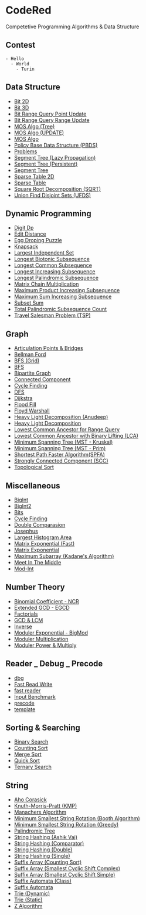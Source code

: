 # CodeRed
Competetive Programming Algorithms & Data Structure

## Contest
    - Hello
      - World
        - Turin

## Data Structure
- [Bit 2D](https://github.com/mdturin/CodeRed/blob/master/Data%20Structure/Bit%202D.cpp)
- [Bit 3D](https://github.com/mdturin/CodeRed/blob/master/Data%20Structure/Bit%203D.cpp)
- [Bit Range Query Point Update](https://github.com/mdturin/CodeRed/blob/master/Data%20Structure/Bit%20Range%20Query%20Point%20Update.cpp)
- [Bit Range Query Range Update](https://github.com/mdturin/CodeRed/blob/master/Data%20Structure/Bit%20Range%20Query%20Range%20Update.cpp)
- [MOS Algo (Tree)](https://github.com/mdturin/CodeRed/blob/master/Data%20Structure/MOS%20Algo%20(Tree).cpp)
- [MOS Algo (UPDATE)](https://github.com/mdturin/CodeRed/blob/master/Data%20Structure/MOS%20Algo%20(UPDATE).cpp)
- [MOS Algo](https://github.com/mdturin/CodeRed/blob/master/Data%20Structure/MOS%20Algo.cpp)
- [Policy Base Data Structure (PBDS)](https://github.com/mdturin/CodeRed/blob/master/Data%20Structure/Policy%20Base%20Data%20Structure%20(PBDS).cpp)
- [Problems](https://github.com/mdturin/CodeRed/blob/master/Data%20Structure/Problems.txt)
- [Segment Tree (Lazy Propagation)](https://github.com/mdturin/CodeRed/blob/master/Data%20Structure/Segment%20Tree%20(Lazy%20Propagation).cpp)
- [Segment Tree (Persistent)](https://github.com/mdturin/CodeRed/blob/master/Data%20Structure/Segment%20Tree%20(Persistent).cpp)
- [Segment Tree](https://github.com/mdturin/CodeRed/blob/master/Data%20Structure/Segment%20Tree.cpp)
- [Sparse Table 2D](https://github.com/mdturin/CodeRed/blob/master/Data%20Structure/Sparse%20Table%202D.cpp)
- [Sparse Table](https://github.com/mdturin/CodeRed/blob/master/Data%20Structure/Sparse%20Table.cpp)
- [Square Root Decomposition (SQRT)](https://github.com/mdturin/CodeRed/blob/master/Data%20Structure/Square%20Root%20Decomposition%20(SQRT).cpp)
- [Union Find Disjoint Sets (UFDS)](https://github.com/mdturin/CodeRed/blob/master/Data%20Structure/Union%20Find%20Disjoint%20Sets%20(UFDS).cpp)

## Dynamic Programming
- [Digit Dp](https://github.com/mdturin/CodeRed/blob/master/Dynamic%20Programming/Digit%20Dp.cpp)
- [Edit Distance](https://github.com/mdturin/CodeRed/blob/master/Dynamic%20Programming/Edit%20Distance.cpp)
- [Egg Droping Puzzle](https://github.com/mdturin/CodeRed/blob/master/Dynamic%20Programming/Egg%20Droping%20Puzzle.cpp)
- [Knapsack](https://github.com/mdturin/CodeRed/blob/master/Dynamic%20Programming/Knapsack.cpp)
- [Largest Independent Set](https://github.com/mdturin/CodeRed/blob/master/Dynamic%20Programming/Largest%20Independent%20Set.cpp)
- [Longest Biotonic Subsequence](https://github.com/mdturin/CodeRed/blob/master/Dynamic%20Programming/Longest%20Biotonic%20Subsequence.cpp)
- [Longest Common Subsequence](https://github.com/mdturin/CodeRed/blob/master/Dynamic%20Programming/Longest%20Common%20Subsequence.cpp)
- [Longest Increasing Subsequence](https://github.com/mdturin/CodeRed/blob/master/Dynamic%20Programming/Longest%20Increasing%20Subsequence.cpp)
- [Longest Palindromic Subsequence](https://github.com/mdturin/CodeRed/blob/master/Dynamic%20Programming/Longest%20Palindromic%20Subsequence.cpp)
- [Matrix Chain Multiplication](https://github.com/mdturin/CodeRed/blob/master/Dynamic%20Programming/Matrix%20Chain%20Multiplication.cpp)
- [Maximum Product Increasing Subsequence](https://github.com/mdturin/CodeRed/blob/master/Dynamic%20Programming/Maximum%20Product%20Increasing%20Subsequence.cpp)
- [Maximum Sum Increasing Subsequence](https://github.com/mdturin/CodeRed/blob/master/Dynamic%20Programming/Maximum%20Sum%20Increasing%20Subsequence.cpp)
- [Subset Sum](https://github.com/mdturin/CodeRed/blob/master/Dynamic%20Programming/Subset%20Sum.cpp)
- [Total Palindromic Subsequence Count](https://github.com/mdturin/CodeRed/blob/master/Dynamic%20Programming/Total%20Palindromic%20Subsequence%20Count.cpp)
- [Travel Salesman Problem (TSP)](https://github.com/mdturin/CodeRed/blob/master/Dynamic%20Programming/Travel%20Salesman%20Problem%20(TSP).cpp)

## Graph
- [Articulation Points & Bridges](https://github.com/mdturin/CodeRed/blob/master/Graph/Articulation%20Points%20&%20Bridges.cpp)
- [Bellman Ford](https://github.com/mdturin/CodeRed/blob/master/Graph/Bellman%20Ford.cpp)
- [BFS (Grid)](https://github.com/mdturin/CodeRed/blob/master/Graph/BFS%20(Grid).cpp)
- [BFS](https://github.com/mdturin/CodeRed/blob/master/Graph/BFS.cpp)
- [Bipartite Graph](https://github.com/mdturin/CodeRed/blob/master/Graph/Bipartite%20Graph.cpp)
- [Connected Component](https://github.com/mdturin/CodeRed/blob/master/Graph/Connected%20Component.cpp)
- [Cycle Finding](https://github.com/mdturin/CodeRed/blob/master/Graph/Cycle%20Finding.cpp)
- [DFS](https://github.com/mdturin/CodeRed/blob/master/Graph/DFS.cpp)
- [Dijkstra](https://github.com/mdturin/CodeRed/blob/master/Graph/Dijkstra.cpp)
- [Flood Fill](https://github.com/mdturin/CodeRed/blob/master/Graph/Flood%20Fill.cpp)
- [Floyd Warshall](https://github.com/mdturin/CodeRed/blob/master/Graph/Floyd%20Warshall.cpp)
- [Heavy Light Decomposition (Anudeep)](https://github.com/mdturin/CodeRed/blob/master/Graph/Heavy%20Light%20Decomposition%20(Anudeep).cpp)
- [Heavy Light Decomposition](https://github.com/mdturin/CodeRed/blob/master/Graph/Heavy%20Light%20Decomposition.cpp)
- [Lowest Common Ancestor for Range Query](https://github.com/mdturin/CodeRed/blob/master/Graph/Lowest%20Common%20Ancestor%20for%20Range%20Query.cpp)
- [Lowest Common Ancestor with Binary Lifting (LCA)](https://github.com/mdturin/CodeRed/blob/master/Graph/Lowest%20Common%20Ancestor%20with%20Binary%20Lifting%20(LCA).cpp)
- [Minimum Spanning Tree (MST - Kruskal)](https://github.com/mdturin/CodeRed/blob/master/Graph/Minimum%20Spanning%20Tree%20(MST%20-%20Kruskal).cpp)
- [Minimum Spanning Tree (MST - Prim)](https://github.com/mdturin/CodeRed/blob/master/Graph/Minimum%20Spanning%20Tree%20(MST%20-%20Prim).cpp)
- [Shortest Path Faster Algorithm(SPFA)](https://github.com/mdturin/CodeRed/blob/master/Graph/Shortest%20Path%20Faster%20Algorithm(SPFA).cpp)
- [Strongly Connected  Component (SCC)](https://github.com/mdturin/CodeRed/blob/master/Graph/Strongly%20Connected%20%20Component%20(SCC).cpp)
- [Topological Sort](https://github.com/mdturin/CodeRed/blob/master/Graph/Topological%20Sort.cpp)

## Miscellaneous
- [BigInt](https://github.com/mdturin/CodeRed/blob/master/Miscellaneous/BigInt.cpp)
- [BigInt2](https://github.com/mdturin/CodeRed/blob/master/Miscellaneous/BigInt2.cpp)
- [Bits](https://github.com/mdturin/CodeRed/blob/master/Miscellaneous/Bits.cpp)
- [Cycle Finding](https://github.com/mdturin/CodeRed/blob/master/Miscellaneous/Cycle%20Finding.cpp)
- [Double Comparasion](https://github.com/mdturin/CodeRed/blob/master/Miscellaneous/Double%20Comparasion.cpp)
- [Josephus](https://github.com/mdturin/CodeRed/blob/master/Miscellaneous/Josephus.cpp)
- [Largest Histogram Area](https://github.com/mdturin/CodeRed/blob/master/Miscellaneous/Largest%20Histogram%20Area.cpp)
- [Matrix Exponential (Fast)](https://github.com/mdturin/CodeRed/blob/master/Miscellaneous/Matrix%20Exponential%20(Fast).cpp)
- [Matrix Exponential](https://github.com/mdturin/CodeRed/blob/master/Miscellaneous/Matrix%20Exponential.cpp)
- [Maximum Subarray (Kadane's Algorithm)](https://github.com/mdturin/CodeRed/blob/master/Miscellaneous/Maximum%20Subarray%20(Kadane's%20Algorithm).cpp)
- [Meet In The Middle](https://github.com/mdturin/CodeRed/blob/master/Miscellaneous/Meet%20In%20The%20Middle.cpp)
- [Mod-Int](https://github.com/mdturin/CodeRed/blob/master/Miscellaneous/Mod-Int.cpp)

## Number Theory
- [Binomial Coefficient - NCR](https://github.com/mdturin/CodeRed/blob/master/Number%20Theory/Binomial%20Coefficient%20-%20NCR.cpp)
- [Extended GCD - EGCD](https://github.com/mdturin/CodeRed/blob/master/Number%20Theory/Extended%20GCD%20-%20EGCD.cpp)
- [Factorials](https://github.com/mdturin/CodeRed/blob/master/Number%20Theory/Factorials.cpp)
- [GCD & LCM](https://github.com/mdturin/CodeRed/blob/master/Number%20Theory/GCD%20&%20LCM.cpp)
- [Inverse](https://github.com/mdturin/CodeRed/blob/master/Number%20Theory/Inverse.cpp)
- [Moduler Exponential - BigMod](https://github.com/mdturin/CodeRed/blob/master/Number%20Theory/Moduler%20Exponential%20-%20BigMod.cpp)
- [Moduler Multiplication](https://github.com/mdturin/CodeRed/blob/master/Number%20Theory/Moduler%20Multiplication.cpp)
- [Moduler Power & Multiply](https://github.com/mdturin/CodeRed/blob/master/Number%20Theory/Moduler%20Power%20&%20Multiply.cpp)

## Reader _ Debug _ Precode
- [dbg](https://github.com/mdturin/CodeRed/blob/master/Reader%20_%20Debug%20_%20Precode/dbg.hpp)
- [Fast Read Write](https://github.com/mdturin/CodeRed/blob/master/Reader%20_%20Debug%20_%20Precode/Fast%20Read%20Write.cpp)
- [fast reader](https://github.com/mdturin/CodeRed/blob/master/Reader%20_%20Debug%20_%20Precode/fast%20reader.cpp)
- [Input Benchmark](https://github.com/mdturin/CodeRed/blob/master/Reader%20_%20Debug%20_%20Precode/Input%20Benchmark.cpp)
- [precode](https://github.com/mdturin/CodeRed/blob/master/Reader%20_%20Debug%20_%20Precode/precode.cpp)
- [template](https://github.com/mdturin/CodeRed/blob/master/Reader%20_%20Debug%20_%20Precode/template.cpp)

## Sorting & Searching
- [Binary Search](https://github.com/mdturin/CodeRed/blob/master/Sorting%20&%20Searching/Binary%20Search.cpp)
- [Counting Sort](https://github.com/mdturin/CodeRed/blob/master/Sorting%20&%20Searching/Counting%20Sort.cpp)
- [Merge Sort](https://github.com/mdturin/CodeRed/blob/master/Sorting%20&%20Searching/Merge%20Sort.cpp)
- [Quick Sort](https://github.com/mdturin/CodeRed/blob/master/Sorting%20&%20Searching/Quick%20Sort.cpp)
- [Ternary Search](https://github.com/mdturin/CodeRed/blob/master/Sorting%20&%20Searching/Ternary%20Search.cpp)

## String
- [Aho Corasick](https://github.com/mdturin/CodeRed/blob/master/String/Aho%20Corasick.cpp)
- [Knuth-Morris-Pratt (KMP)](https://github.com/mdturin/CodeRed/blob/master/String/Knuth-Morris-Pratt%20(KMP).cpp)
- [Manachers Algorithm](https://github.com/mdturin/CodeRed/blob/master/String/Manachers%20Algorithm.cpp)
- [Minimum Smallest String Rotation (Booth Algorithm)](https://github.com/mdturin/CodeRed/blob/master/String/Minimum%20Smallest%20String%20Rotation%20(Booth%20Algorithm).cpp)
- [Minimum Smallest String Rotation (Greedy)](https://github.com/mdturin/CodeRed/blob/master/String/Minimum%20Smallest%20String%20Rotation%20(Greedy).cpp)
- [Palindromic Tree](https://github.com/mdturin/CodeRed/blob/master/String/Palindromic%20Tree.cpp)
- [String Hashing (Ashik Vai)](https://github.com/mdturin/CodeRed/blob/master/String/String%20Hashing%20(Ashik%20Vai).cpp)
- [String Hashing (Comparator)](https://github.com/mdturin/CodeRed/blob/master/String/String%20Hashing%20(Comparator).cpp)
- [String Hashing (Double)](https://github.com/mdturin/CodeRed/blob/master/String/String%20Hashing%20(Double).cpp)
- [String Hashing (Single)](https://github.com/mdturin/CodeRed/blob/master/String/String%20Hashing%20(Single).cpp)
- [Suffix Array (Counting Sort)](https://github.com/mdturin/CodeRed/blob/master/String/Suffix%20Array%20(Counting%20Sort).cpp)
- [Suffix Array (Smallest Cyclic Shift Complex)](https://github.com/mdturin/CodeRed/blob/master/String/Suffix%20Array%20(Smallest%20Cyclic%20Shift%20Complex).cpp)
- [Suffix Array (Smallest Cyclic Shift Simple)](https://github.com/mdturin/CodeRed/blob/master/String/Suffix%20Array%20(Smallest%20Cyclic%20Shift%20Simple).cpp)
- [Suffix Automata (Class)](https://github.com/mdturin/CodeRed/blob/master/String/Suffix%20Automata%20(Class).cpp)
- [Suffix Automata](https://github.com/mdturin/CodeRed/blob/master/String/Suffix%20Automata.cpp)
- [Trie (Dynamic)](https://github.com/mdturin/CodeRed/blob/master/String/Trie%20(Dynamic).cpp)
- [Trie (Static)](https://github.com/mdturin/CodeRed/blob/master/String/Trie%20(Static).cpp)
- [Z Algorithm](https://github.com/mdturin/CodeRed/blob/master/String/Z%20Algorithm.cpp)
